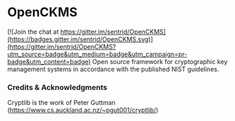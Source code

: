 # OpenCKMS

[![Join the chat at https://gitter.im/sentrid/OpenCKMS](https://badges.gitter.im/sentrid/OpenCKMS.svg)](https://gitter.im/sentrid/OpenCKMS?utm_source=badge&utm_medium=badge&utm_campaign=pr-badge&utm_content=badge)
Open source framework for cryptographic key management systems in accordance with the published NIST guidelines.

### Credits & Acknowledgments
Cryptlib is the work of Peter Guttman (https://www.cs.auckland.ac.nz/~pgut001/cryptlib/)
